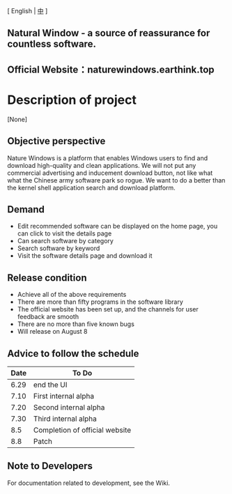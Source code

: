 [ English | <a href="https://github.com/NatureWindows/NatureWindows/edit/main/README_zh-cn.md">中</a> ]
## Natural Window - a source of reassurance for countless software.

## Official Website：naturewindows.earthink.top

# Description of project
[None]
## Objective perspective

Nature Windows is a platform that enables Windows users to find and download high-quality and clean applications. We will not put any commercial advertising and inducement download button, not like what what the Chinese army software park so rogue. We want to do a better than the kernel shell application search and download platform.

## Demand

- Edit recommended software can be displayed on the home page, you can click to visit the details page
- Can search software by category
- Search software by keyword
- Visit the software details page and download it

## Release condition

- Achieve all of the above requirements
- There are more than fifty programs in the software library
- The official website has been set up, and the channels for user feedback are smooth
- There are no more than five known bugs
- Will release on August 8

## Advice to follow the schedule

| Date | To Do |
|  ----  | ----  |
| 6.29 | end the UI |
| 7.10 | First internal alpha |
| 7.20 | Second internal alpha |
| 7.30 | Third internal alpha |
| 8.5 | Completion of official website |
| 8.8 | Patch |

## Note to Developers

For documentation related to development, see the Wiki.
